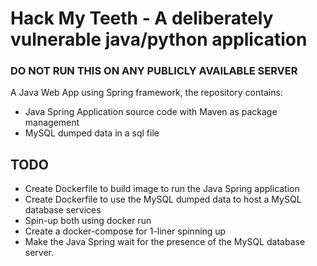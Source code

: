 # Hack My Teeth - A deliberately vulnerable java/python application

### __DO NOT RUN THIS ON ANY PUBLICLY AVAILABLE SERVER__

A Java Web App using Spring framework, the repository contains:
 - Java Spring Application source code with Maven as package management
 - MySQL dumped data in a sql file

## TODO

- Create Dockerfile to build image to run the Java Spring application
- Create Dockerfile to use the MySQL dumped data to host a MySQL database services
- Spin-up both using docker run
- Create a docker-compose for 1-liner spinning up
- Make the Java Spring wait for the presence of the MySQL database server.
